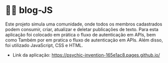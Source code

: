 # 👩‍💻 blog-JS

Este projeto simula uma comunidade, onde todos os membros
cadastrados podem consumir, criar, atualizar e deletar publicações de
texto.
Para esta aplicação foi colocado em prática o fluxo de autenticação em APIs, bem como
Também por em pratica o fluxo de autenticação em APIs. Além disso, foi utilizado JavaScript, CSS e HTML.

- Link da aplicação: https://psychic-invention-165e1ac8.pages.github.io/
